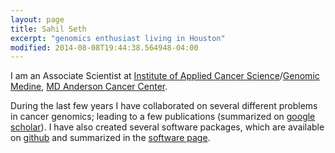 ```yaml
---
layout: page
title: Sahil Seth
excerpt: "genomics enthusiast living in Houston"
modified: 2014-08-08T19:44:38.564948-04:00
---
```

<!---image:
  feature: so-simple-sample-image-4.jpg
  credit: WeGraphics
  creditlink: http://wegraphics.net/downloads/free-ultimate-blurred-background-pack
--->


I am an Associate Scientist at [Institute of Applied Cancer Science](http://www.mdanderson.org/education-and-research/departments-programs-and-labs/programs-centers-institutes/institute-for-applied-cancer-science/index.html)/[Genomic Medine](http://www.mdanderson.org/education-and-research/departments-programs-and-labs/departments-and-divisions/genomic-medicine/index.html), [MD Anderson Cancer Center](http://www.cancermoonshots.org/research/).

During the last few years I have collaborated on several different problems in cancer genomics; leading to a few publications (summarized on
[google scholar](https://scholar.google.com/citations?user=aXwxLwEAAAAJ)). I have also created several software packages, which are available on [github](http://github.com/sahilseth) and summarized in the [software page](http://sahilseth.com/software).
